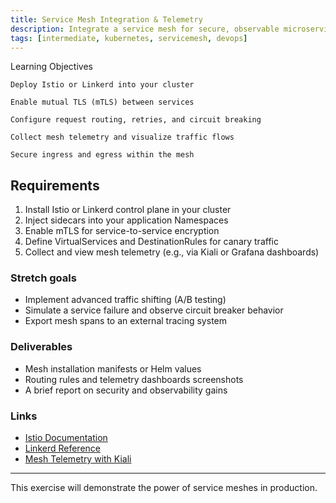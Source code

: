 ```yaml
---
title: Service Mesh Integration & Telemetry
description: Integrate a service mesh for secure, observable microservice communication
tags: [intermediate, kubernetes, servicemesh, devops]
---
```


Learning Objectives

    Deploy Istio or Linkerd into your cluster

    Enable mutual TLS (mTLS) between services

    Configure request routing, retries, and circuit breaking

    Collect mesh telemetry and visualize traffic flows

    Secure ingress and egress within the mesh


## Requirements

1. Install Istio or Linkerd control plane in your cluster  
2. Inject sidecars into your application Namespaces  
3. Enable mTLS for service-to-service encryption  
4. Define VirtualServices and DestinationRules for canary traffic  
5. Collect and view mesh telemetry (e.g., via Kiali or Grafana dashboards)  

### **Stretch goals**
- Implement advanced traffic shifting (A/B testing)  
- Simulate a service failure and observe circuit breaker behavior  
- Export mesh spans to an external tracing system  

### Deliverables
- Mesh installation manifests or Helm values  
- Routing rules and telemetry dashboards screenshots  
- A brief report on security and observability gains  

### Links
- [Istio Documentation](https://istio.io/latest/docs/)  
- [Linkerd Reference](https://linkerd.io/2.11/reference/)  
- [Mesh Telemetry with Kiali](https://istio.io/latest/docs/tasks/observability/kiali/)  

---

This exercise will demonstrate the power of service meshes in production.
